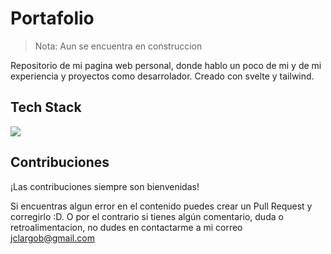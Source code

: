# Portafolio

> Nota: Aun se encuentra en construccion

Repositorio de mi pagina web personal, donde hablo un poco de mi y de mi experiencia y proyectos como desarrolador. Creado con svelte y tailwind.

## Tech Stack

<img src="https://skillicons.dev/icons?i=svelte,ts,js,html,css,sass,tailwind&theme=dark" />

## Contribuciones

¡Las contribuciones siempre son bienvenidas!

Si encuentras algun error en el contenido puedes crear un Pull Request y corregirlo :D. O por el contrario si tienes algún comentario, duda o retroalimentacion, no dudes en contactarme a mi correo jclargob@gmail.com